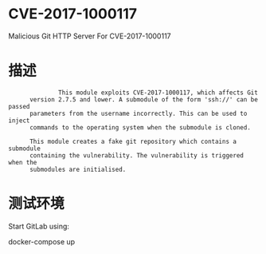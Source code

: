 # CVE-2017-1000117
 Malicious Git HTTP Server For CVE-2017-1000117

# 描述
                  This module exploits CVE-2017-1000117, which affects Git
          version 2.7.5 and lower. A submodule of the form 'ssh://' can be passed
          parameters from the username incorrectly. This can be used to inject
          commands to the operating system when the submodule is cloned.
 
          This module creates a fake git repository which contains a submodule
          containing the vulnerability. The vulnerability is triggered when the
          submodules are initialised.

# 测试环境
Start GitLab using:

docker-compose up

